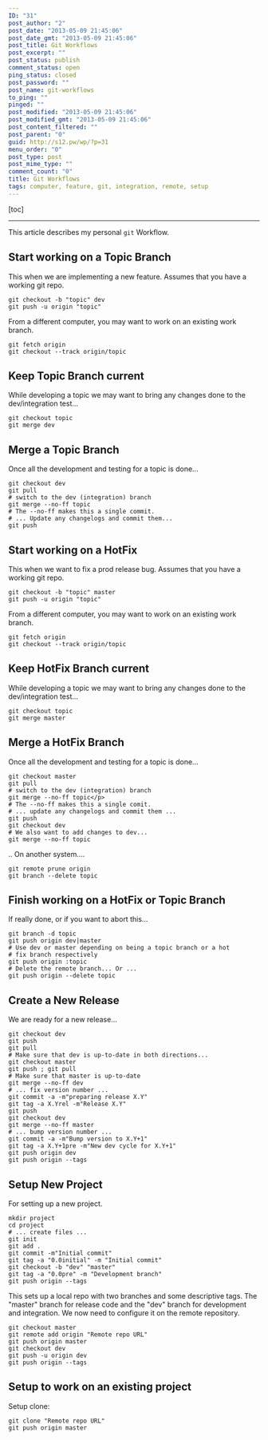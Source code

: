 ```yaml
---
ID: "31"
post_author: "2"
post_date: "2013-05-09 21:45:06"
post_date_gmt: "2013-05-09 21:45:06"
post_title: Git Workflows
post_excerpt: ""
post_status: publish
comment_status: open
ping_status: closed
post_password: ""
post_name: git-workflows
to_ping: ""
pinged: ""
post_modified: "2013-05-09 21:45:06"
post_modified_gmt: "2013-05-09 21:45:06"
post_content_filtered: ""
post_parent: "0"
guid: http://s12.pw/wp/?p=31
menu_order: "0"
post_type: post
post_mime_type: ""
comment_count: "0"
title: Git Workflows
tags: computer, feature, git, integration, remote, setup
---
```

[toc]
***

This article describes my personal `git` Workflow.

## Start working on a Topic Branch

This when we are implementing a new feature. Assumes that you have a working git repo.

```
git checkout -b "topic" dev
git push -u origin "topic"

```

From a different computer, you may want to work on an existing work branch.

```
git fetch origin
git checkout --track origin/topic

```

## Keep Topic Branch current

While developing a topic we may want to bring any changes done to the dev/integration test...

```
git checkout topic
git merge dev

```

## Merge a Topic Branch

Once all the development and testing for a topic is done...

```
git checkout dev
git pull
# switch to the dev (integration) branch
git merge --no-ff topic
# The --no-ff makes this a single commit.
# ... Update any changelogs and commit them...
git push

```

## Start working on a HotFix

This when we want to fix a prod release bug. Assumes that you have a working git repo.

```
git checkout -b "topic" master
git push -u origin "topic"

```

From a different computer, you may want to work on an existing work branch.

```
git fetch origin
git checkout --track origin/topic

```

## Keep HotFix Branch current

While developing a topic we may want to bring any changes done to the dev/integration test...

```
git checkout topic
git merge master

```

## Merge a HotFix Branch

Once all the development and testing for a topic is done...

```
git checkout master
git pull
# switch to the dev (integration) branch
git merge --no-ff topic</p>
# The --no-ff makes this a single comit.
# ... update any changelogs and commit them ...
git push
git checkout dev
# We also want to add changes to dev...
git merge --no-ff topic

```

.. On another system....

```
git remote prune origin
git branch --delete topic

```

## Finish working on a HotFix or Topic Branch

If really done, or if you want to abort this...

```
git branch -d topic
git push origin dev|master
# Use dev or master depending on being a topic branch or a hot
# fix branch respectively
git push origin :topic
# Delete the remote branch... Or ...
git push origin --delete topic

```

## Create a New Release

We are ready for a new release...

```
git checkout dev
git push
git pull
# Make sure that dev is up-to-date in both directions...
git checkout master
git push ; git pull
# Make sure that master is up-to-date
git merge --no-ff dev
# ... fix version number ...
git commit -a -m"preparing release X.Y"
git tag -a X.Yrel -m"Release X.Y"
git push
git checkout dev
git merge --no-ff master
# ... bump version number ...
git commit -a -m"Bump version to X.Y+1"
git tag -a X.Y+1pre -m"New dev cycle for X.Y+1"
git push origin dev
git push origin --tags

```

## Setup New Project

For setting up a new project.

```
mkdir project
cd project
# ... create files ...
git init
git add .
git commit -m"Initial commit"
git tag -a "0.0initial" -m "Initial commit"
git checkout -b "dev" "master"
git tag -a "0.0pre" -m "Development branch"
git push origin --tags
```

This sets up a local repo with two branches and some descriptive tags.
The "master" branch for release code and the "dev" branch for
development and integration. We now need to configure it on the remote repository.

```
git checkout master
git remote add origin "Remote repo URL"
git push origin master
git checkout dev
git push -u origin dev
git push origin --tags

```

## Setup to work on an existing project

Setup clone:

```
git clone "Remote repo URL"
git push origin master

```
